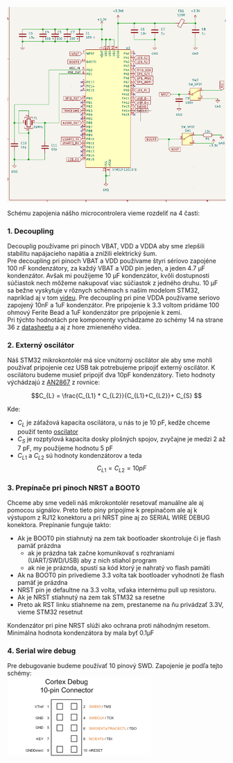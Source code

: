 ![Schéma zapojenia STM32F103C8T6](stm32_schematic.png)

Schému zapojenia nášho microcontrolera vieme rozdeliť na 4 časti:

### 1. Decoupling
Decouplig používame pri pinoch VBAT, VDD a VDDA aby sme  zlepšili stabilitu napájacieho napätia a znížili elektrický šum.   
Pre decoupling pri pinoch VBAT a VDD používame štyri sériovo zapojéne 100 nF kondenzátory, za každý VBAT a VDD pin jeden, a jeden 4.7 μF kondenzátor.  Avšak mi použijeme 10 μF kondenzátor, kvôli dostupnosti súčiastok nech môžeme nakupovať viac súčiastok z jedného druhu. 10 μF sa bežne vyskytuje v rôznych schémach s naším modelom STM32, napríklad aj v tom [videu](https://youtu.be/aVUqaB0IMh4?si=yPWBV3e04wY7MyOk&t=697). 
Pre decoupling pri pine VDDA používame seriovo zapojený 10nF a 1uF kondenzátor. Pre pripojenie k 3.3 voltom pridáme 100 ohmový Ferite Bead a 1uF kondenzátor pre pripojenie k zemi.  
Pri týchto hodnotách pre komponenty vychádzame zo schémy 14 na strane 36 z [datasheetu](data_sheet.pdf) a aj z hore zmieneného videa.

### 2. Externý oscilátor
Náš STM32 mikrokontolér má síce vnútorný oscilátor ale aby sme mohli používať pripojenie cez USB tak potrebujeme pripojiť externý oscilátor. 
K oscilátoru budeme musieť pripojiť dva 10pF kondenzátory. Tieto hodnoty výchádzajú z [AN2867](an2867.pdf) z rovnice:

$$C_{L} = \frac{C_{L1} * C_{L2}}{C_{L1}+C_{L2}}+ C_{S} $$

Kde:
- $C_L$ je záťažová kapacita oscilátora, u nás to je 10 pF, kedže chceme použiť tento 
[oscilator]()  
- $C_S$ je rozptylová kapacita dosky plošných spojov, zvyčajne je medzi 2 až 7 pF, my použijeme hodnotu 5 pF 
- $C_{L1}$ a $C_{L2}$ sú hodnoty kondenzátorov a teda   
$$C_{L1} = C_{L2} = 10 pF  $$




### 3. Prepínače pri pinoch NRST a BOOT0
Chceme aby sme vedeli náš mikrokontolér resetovať manuálne ale aj pomocou signálov. Preto tieto piny pripojíme k prepínačom 
ale aj k výstupom z RJ12 konektoru a pri NRST pine aj zo SERIAL WIRE DEBUG konektora.
Prepínanie funguje takto:
- Ak je BOOT0 pin stiahnutý na zem tak bootloader skontroluje či je flash pamäť prázdna
  - ak je prázdna tak začne komunikovať s rozhraniami (UART/SWD/USB) aby z nich stiahol program
  - ak nie je práznda, spustí sa kód ktorý je nahratý vo flash pamäti
- Ak na BOOT0 pin privedieme 3.3 volta tak bootloader vyhodnotí že flash pamäť je prázdna
- NRST pin je defaultne na 3.3 volta, vďaka internému pull up resistoru.
- Ak je NRST stiahnutý na zem tak STM32 sa resetne 
- Preto ak RST linku stiahneme na zem, prestaneme na ňu privádzať 3.3V, vieme STM32 resetnut 

Kondenzátor pri pine NRST slúži ako ochrana proti náhodným resetom. Minimálna hodnota kondenzátora by mala byť 0.1μF


### 4. Serial wire debug 
Pre debugovanie budeme používať 10 pinový SWD. Zapojenie je podľa tejto 
schémy:     
![swd_schematic](swd_schematic.png)
 


